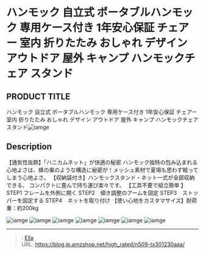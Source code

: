 # ハンモック 自立式 ポータブルハンモック 専用ケース付き 1年安心保証 チェアー 室内 折りたたみ おしゃれ デザイン アウトドア 屋外 キャンプ ハンモックチェア スタンド


## PRODUCT TITLE 

ハンモック 自立式 ポータブルハンモック 専用ケース付き 1年安心保証 チェアー 室内 折りたたみ おしゃれ デザイン アウトドア 屋外 キャンプ ハンモックチェア スタンド![iamge](https://b2bfiles1.gigab2b.cn/image/wkseller/305/20230303_f8009224d09ebb6bbbaee62f2761f42f.jpg)

## Description

【通気性抜群】「ハニカムネット」が快適の秘密 ハンモック独特の包み込まれる心地よさは、蜂の巣のような構造に秘密が！メッシュ素材で夏場も思わず眠ってしまう心地よさ。
【収納袋付き】ハンモックスタンド・ネット一式が全部収納できる、 コンパクトに畳んで持ち運び楽々です。
【工具不要で組立簡単 】STEP1 フレームを外側に開く STEP2　傾き調整のアームを固定 STEP3　ストッパーを固定する STEP4　ネットを取り付け
【使い心地をカスタマサイズ】耐荷重：約200kg






![iamge](https://b2bfiles1.gigab2b.cn/image/wkseller/305/20230303_d911d79cdbeb1944ee83ebeaba9f5d93.jpg)
![iamge](https://b2bfiles1.gigab2b.cn/image/wkseller/305/20230303_96b33ec19699a411f65f0e6a93a37e36.jpg)
![iamge](https://b2bfiles1.gigab2b.cn/image/wkseller/305/20230303_5794d90beee248eea44c7f4496dc8ab4.jpg)
![iamge](https://b2bfiles1.gigab2b.cn/image/wkseller/305/20230303_6306a5608b25e30f228db333e7ff73d2.jpg)
![iamge](https://b2bfiles1.gigab2b.cn/image/wkseller/305/20230303_7b1759975ef1086d01b4af340a71ac09.jpg)
![iamge](https://b2bfiles1.gigab2b.cn/image/wkseller/305/20230303_af864f540bb27bdc3b6111174a8ef630.jpg)
![iamge](https://b2bfiles1.gigab2b.cn/image/wkseller/305/20230303_f2f8f717f587cc2aaab24902a2ac6edf.jpg)


---

> : [Ella](https://blog.jp.amzshop.net/)  
> URL: https://blog.jp.amzshop.net/high_rated/n509-tx301230aaa/  

